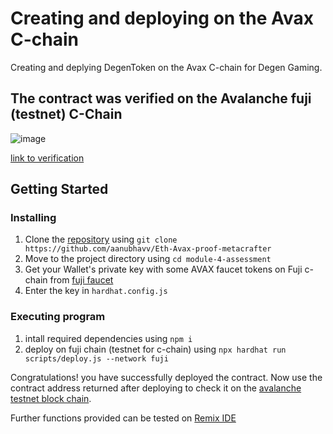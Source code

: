 # Creating and deploying on the Avax C-chain

Creating and deplying DegenToken on the Avax C-chain for Degen Gaming.

## The contract was verified on the Avalanche fuji (testnet) C-Chain
![image](https://github.com/aanubhavv/Eth-Avax-proof-metacrafter/assets/117589083/f8f08af3-ccd0-4643-967b-f400d2254536)

[link to verification](https://testnet.snowtrace.io/address/0x1cA2C24Ff05E811e65c650308C29385607124e9E#code)

## Getting Started

### Installing

  1. Clone the [repository](https://github.com/aanubhavv/Eth-Avax-proof-metacrafter) using `git clone https://github.com/aanubhavv/Eth-Avax-proof-metacrafter`
  2. Move to the project directory using `cd module-4-assessment`
  3. Get your Wallet's private key with some AVAX faucet tokens on Fuji c-chain from [fuji faucet](https://core.app/tools/testnet-faucet/)
  4. Enter the key in `hardhat.config.js`

### Executing program

  1. intall required dependencies using `npm i`
  2. deploy on fuji chain (testnet for c-chain) using `npx hardhat run scripts/deploy.js --network fuji`

Congratulations! you have successfully deployed the contract. Now use the contract address returned after deploying to check it on the [avalanche testnet block chain](https://testnet.snowtrace.io/).

Further functions provided can be tested on [Remix IDE](https://remix.ethereum.org/)








